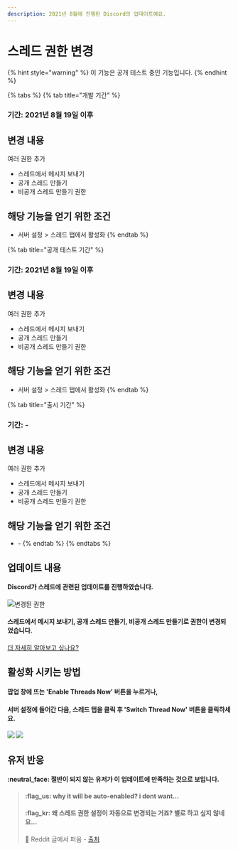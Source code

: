 ```yaml
---
description: 2021년 8월에 진행된 Discord의 업데이트예요.
---
```


# 스레드 권한 변경

{% hint style="warning" %}
이 기능은 공개 테스트 중인 기능입니다.
{% endhint %}

{% tabs %}
{% tab title="개발 기간" %}
### 기간: 2021년 8월 19일 이후

## 변경 내용

여러 권한 추가

* 스레드에서 메시지 보내기
* 공개 스레드 만들기
* 비공개 스레드 만들기 권한

## 해당 기능을 얻기 위한 조건

* 서버 설정 > 스레드 탭에서 활성화
{% endtab %}

{% tab title="공개 테스트 기간" %}
### 기간: 2021년 8월 19일 이후

## 변경 내용

여러 권한 추가

* 스레드에서 메시지 보내기
* 공개 스레드 만들기
* 비공개 스레드 만들기 권한

## 해당 기능을 얻기 위한 조건

* 서버 설정 > 스레드 탭에서 활성화
{% endtab %}

{% tab title="출시 기간" %}
### 기간: -

## 변경 내용

여러 권한 추가

* 스레드에서 메시지 보내기
* 공개 스레드 만들기
* 비공개 스레드 만들기 권한

## 해당 기능을 얻기 위한 조건

* \-
{% endtab %}
{% endtabs %}

## 업데이트 내용

#### Discord가 스레드에 관련된 업데이트를 진행하였습니다.  &#x20;

![변경된 권한](../.gitbook/assets/Permissions\_change.PNG)

#### 스레드에서 메시지 보내기, 공개 스레드 만들기, 비공개 스레드 만들기로 권한이 변경되었습니다.

[더 자세히 알아보고 싶나요?](https://support.discord.com/hc/ko/articles/4403205878423-Threads#h\_01FDGC4JW2D665Y230KPKWQZPN)

## 활성화 시키는 방법

#### 팝업 창에 뜨는 'Enable Threads Now' 버튼을 누르거나,&#x20;

#### 서버 설정에 들어간 다음, 스레드 탭을 클릭 후 'Switch Thread Now' 버튼을 클릭하세요.

#### &#x20;![](../.gitbook/assets/Method\_1.PNG) ![](../.gitbook/assets/Method\_2.PNG)&#x20;

## 유저 반응

#### :neutral\_face: 절반이 되지 않는 유저가 이 업데이트에 만족하는 것으로 보입니다.

> #### :flag\_us: why it will be auto-enabled? i dont want...
>
> #### :flag\_kr: 왜 스레드 권한 설정이 자동으로 변경되는 거죠? 별로 하고 싶지 않네요...
>
> :link: Reddit 글에서 퍼옴  - [출처](https://www.reddit.com/r/discordapp/comments/pdf6i1/why\_it\_will\_be\_autoenabled\_i\_dont\_want/)
